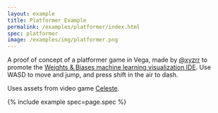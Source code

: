 ```yaml
---
layout: example
title: Platformer Example
permalink: /examples/platformer/index.html
spec: platformer
image: /examples/img/platformer.png
---
```


A proof of concept of a platformer game in Vega, made by [@xyzrr](https://github.com/xyzrr) to promote the [Weights & Biases machine learning visualization IDE](https://wandb.ai/wandb/posts/reports/The-W-B-Machine-Learning-Visualization-IDE--VmlldzoyNjk3Nzg). Use WASD to move and jump, and press shift in the air to dash.

Uses assets from video game [Celeste](http://www.celestegame.com/).

{% include example spec=page.spec %}
